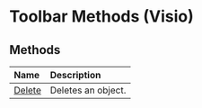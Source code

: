 
# Toolbar Methods (Visio)

## Methods



|**Name**|**Description**|
|:-----|:-----|
|[Delete](e7da5fe0-ad12-352e-67d9-c545ddd7011c.md)|Deletes an object.|
